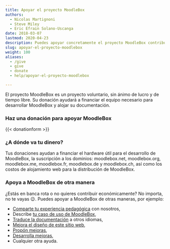 ```yaml
---
title: Apoyar el proyecto MoodleBox
authors:
  - Nicolas Martignoni
  - Steve Miley
  - Eric Efrain Solano-Uscanga
date: 2018-03-07
lastmod: 2020-04-23
description: Puedes apoyar concretamente el proyecto MoodleBox contribuyendo a los costes y aumentando la motivación para su desarrollo continuado
slug: apoyar-el-proyecto-moodlebox
weight: 100
aliases:
  - /give
  - give
  - donate
  - help/apoyar-el-proyecto-moodlebox

---
```

El proyecto MoodleBox es un proyecto voluntario, sin ánimo de lucro y de tiempo libre. Su donación ayudará a financiar el equipo necesario para desarrollar MoodleBox y alojar su documentación.

### Haz una donación para apoyar MoodleBox

{{< donationform >}}

### ¿A dónde va tu dinero?

Tus donaciones ayudan a financiar el hardware útil para el desarrollo de MoodleBox, la suscripción a los dominios: moodlebox.net, moodlebox.org, moodlebox.me, moodlebox.fr, moodlebox.de y moodlebox.ch, así como los costos de alojamiento web para la distribución de MoodleBox.

### Apoya a MoodleBox de otra manera

¿Estás en banca rota o no quieres contribuir económicamente? No importa, no te vayas 😉. Puedes apoyar a MoodleBox de otras maneras, por ejemplo:

  - [Comparte tu experiencia pedagógica][1] con nosotros,
  - Describe [tu caso de uso de MoodleBox][1],
  - [Traduce la documentación][2] a otros idiomas,
  - [Mejora el diseño de este sitio web][3],
  - [Propón mejoras][1],
  - [Desarrolla mejoras][4],
  - Cualquier otra ayuda.

 [1]: https://discuss.moodlebox.net/
 [2]: https://github.com/moodlebox/moodlebox.net/blob/main/README.md
 [3]: https://github.com/moodlebox/hugo-moodlebox-theme
 [4]: https://github.com/moodlebox/moodle-tool_moodlebox
